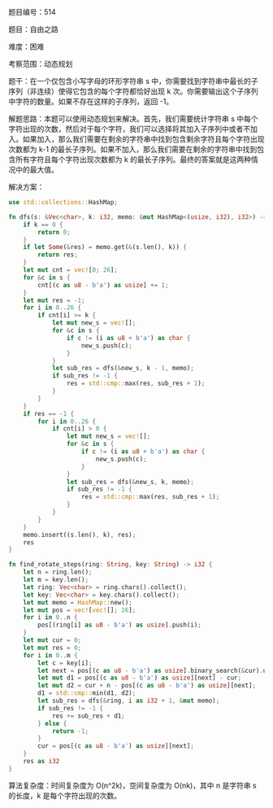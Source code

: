 题目编号：514

题目：自由之路

难度：困难

考察范围：动态规划

题干：在一个仅包含小写字母的环形字符串 s 中，你需要找到字符串中最长的子序列（非连续）使得它包含的每个字符都恰好出现 k 次。你需要输出这个子序列中字符的数量。如果不存在这样的子序列，返回 -1。

解题思路：本题可以使用动态规划来解决。首先，我们需要统计字符串 s 中每个字符出现的次数，然后对于每个字符，我们可以选择将其加入子序列中或者不加入。如果加入，那么我们需要在剩余的字符串中找到包含剩余字符且每个字符出现次数都为 k-1 的最长子序列。如果不加入，那么我们需要在剩余的字符串中找到包含所有字符且每个字符出现次数都为 k 的最长子序列。最终的答案就是这两种情况中的最大值。

解决方案：

```rust
use std::collections::HashMap;

fn dfs(s: &Vec<char>, k: i32, memo: &mut HashMap<(usize, i32), i32>) -> i32 {
    if k == 0 {
        return 0;
    }
    if let Some(&res) = memo.get(&(s.len(), k)) {
        return res;
    }
    let mut cnt = vec![0; 26];
    for &c in s {
        cnt[(c as u8 - b'a') as usize] += 1;
    }
    let mut res = -1;
    for i in 0..26 {
        if cnt[i] >= k {
            let mut new_s = vec![];
            for &c in s {
                if c != (i as u8 + b'a') as char {
                    new_s.push(c);
                }
            }
            let sub_res = dfs(&new_s, k - 1, memo);
            if sub_res != -1 {
                res = std::cmp::max(res, sub_res + 1);
            }
        }
    }
    if res == -1 {
        for i in 0..26 {
            if cnt[i] > 0 {
                let mut new_s = vec![];
                for &c in s {
                    if c != (i as u8 + b'a') as char {
                        new_s.push(c);
                    }
                }
                let sub_res = dfs(&new_s, k, memo);
                if sub_res != -1 {
                    res = std::cmp::max(res, sub_res + 1);
                }
            }
        }
    }
    memo.insert((s.len(), k), res);
    res
}

fn find_rotate_steps(ring: String, key: String) -> i32 {
    let n = ring.len();
    let m = key.len();
    let ring: Vec<char> = ring.chars().collect();
    let key: Vec<char> = key.chars().collect();
    let mut memo = HashMap::new();
    let mut pos = vec![vec![]; 26];
    for i in 0..n {
        pos[(ring[i] as u8 - b'a') as usize].push(i);
    }
    let mut cur = 0;
    let mut res = 0;
    for i in 0..m {
        let c = key[i];
        let next = pos[(c as u8 - b'a') as usize].binary_search(&cur).unwrap_or_else(|x| x);
        let mut d1 = pos[(c as u8 - b'a') as usize][next] - cur;
        let mut d2 = cur + n - pos[(c as u8 - b'a') as usize][next];
        d1 = std::cmp::min(d1, d2);
        let sub_res = dfs(&ring, i as i32 + 1, &mut memo);
        if sub_res != -1 {
            res += sub_res + d1;
        } else {
            return -1;
        }
        cur = pos[(c as u8 - b'a') as usize][next];
    }
    res as i32
}
```

算法复杂度：时间复杂度为 O(n^2k)，空间复杂度为 O(nk)，其中 n 是字符串 s 的长度，k 是每个字符出现的次数。